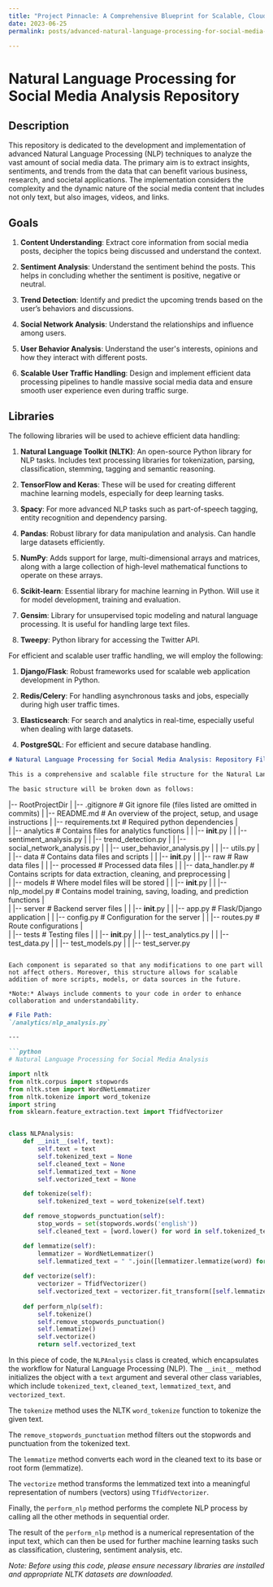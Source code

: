 ```yaml
---
title: "Project Pinnacle: A Comprehensive Blueprint for Scalable, Cloud-Integrated Natural Language Processing for High-Traffic Social Media Analysis"
date: 2023-06-25
permalink: posts/advanced-natural-language-processing-for-social-media-analysis

---
```


# Natural Language Processing for Social Media Analysis Repository 

## Description 

This repository is dedicated to the development and implementation of advanced Natural Language Processing (NLP) techniques to analyze the vast amount of social media data. The primary aim is to extract insights, sentiments, and trends from the data that can benefit various business, research, and societal applications. The implementation considers the complexity and the dynamic nature of the social media content that includes not only text, but also images, videos, and links.

## Goals

1. **Content Understanding**: Extract core information from social media posts, decipher the topics being discussed and understand the context.

2. **Sentiment Analysis**: Understand the sentiment behind the posts. This helps in concluding whether the sentiment is positive, negative or neutral.

3. **Trend Detection**: Identify and predict the upcoming trends based on the user’s behaviors and discussions.

4. **Social Network Analysis**: Understand the relationships and influence among users.

5. **User Behavior Analysis**: Understand the user's interests, opinions and how they interact with different posts.

6. **Scalable User Traffic Handling**: Design and implement efficient data processing pipelines to handle massive social media data and ensure smooth user experience even during traffic surge.

## Libraries

The following libraries will be used to achieve efficient data handling:

1. **Natural Language Toolkit (NLTK)**: An open-source Python library for NLP tasks. Includes text processing libraries for tokenization, parsing, classification, stemming, tagging and semantic reasoning.

2. **TensorFlow and Keras**: These will be used for creating different machine learning models, especially for deep learning tasks.

3. **Spacy**: For more advanced NLP tasks such as part-of-speech tagging, entity recognition and dependency parsing.

4. **Pandas**: Robust library for data manipulation and analysis. Can handle large datasets efficiently.

5. **NumPy**: Adds support for large, multi-dimensional arrays and matrices, along with a large collection of high-level mathematical functions to operate on these arrays.

6. **Scikit-learn**: Essential library for machine learning in Python. Will use it for model development, training and evaluation.

7. **Gensim**: Library for unsupervised topic modeling and natural language processing. It is useful for handling large text files.

8. **Tweepy**: Python library for accessing the Twitter API.

For efficient and scalable user traffic handling, we will employ the following:

1. **Django/Flask**: Robust frameworks used for scalable web application development in Python.

2. **Redis/Celery**: For handling asynchronous tasks and jobs, especially during high user traffic times. 

3. **Elasticsearch**: For search and analytics in real-time, especially useful when dealing with large datasets.

4. **PostgreSQL**: For efficient and secure database handling.


```markdown
# Natural Language Processing for Social Media Analysis: Repository File Structure

This is a comprehensive and scalable file structure for the Natural Language Processing for Social Media Analysis repository. 

The basic structure will be broken down as follows:

```
|-- RootProjectDir
|   |-- .gitignore          # Git ignore file (files listed are omitted in commits)
|   |-- README.md           # An overview of the project, setup, and usage instructions
|   |-- requirements.txt    # Required python dependencies
|   
|   |-- analytics           # Contains files for analytics functions 
|   |   |-- __init__.py
|   |   |-- sentiment_analysis.py
|   |   |-- trend_detection.py
|   |   |-- social_network_analysis.py
|   |   |-- user_behavior_analysis.py
|   |   |-- utils.py
|   
|   |-- data                # Contains data files and scripts
|   |   |-- __init__.py
|   |   |-- raw             # Raw data files
|   |   |-- processed       # Processed data files
|   |   |-- data_handler.py # Contains scripts for data extraction, cleaning, and preprocessing
|   
|   |-- models              # Where model files will be stored
|   |   |-- __init__.py
|   |   |-- nlp_model.py    # Contains model training, saving, loading, and prediction functions
|   
|   |-- server              # Backend server files
|   |   |-- __init__.py
|   |   |-- app.py          # Flask/Django application
|   |   |-- config.py       # Configuration for the server
|   |   |-- routes.py       # Route configurations
|   
|   |-- tests               # Testing files
|   |   |-- __init__.py
|   |   |-- test_analytics.py
|   |   |-- test_data.py
|   |   |-- test_models.py
|   |   |-- test_server.py
```

Each component is separated so that any modifications to one part will not affect others. Moreover, this structure allows for scalable addition of more scripts, models, or data sources in the future.

*Note:* Always include comments to your code in order to enhance collaboration and understandability. 

```


```markdown
# File Path:
`/analytics/nlp_analysis.py`

---

```python
# Natural Language Processing for Social Media Analysis

import nltk
from nltk.corpus import stopwords
from nltk.stem import WordNetLemmatizer
from nltk.tokenize import word_tokenize
import string
from sklearn.feature_extraction.text import TfidfVectorizer


class NLPAnalysis:
    def __init__(self, text):
        self.text = text
        self.tokenized_text = None
        self.cleaned_text = None
        self.lemmatized_text = None
        self.vectorized_text = None

    def tokenize(self):
        self.tokenized_text = word_tokenize(self.text)

    def remove_stopwords_punctuation(self):
        stop_words = set(stopwords.words('english'))
        self.cleaned_text = [word.lower() for word in self.tokenized_text if word not in stop_words and word not in string.punctuation]

    def lemmatize(self):
        lemmatizer = WordNetLemmatizer()
        self.lemmatized_text = " ".join([lemmatizer.lemmatize(word) for word in self.cleaned_text])
            
    def vectorize(self):
        vectorizer = TfidfVectorizer()
        self.vectorized_text = vectorizer.fit_transform([self.lemmatized_text])
            
    def perform_nlp(self):
        self.tokenize()
        self.remove_stopwords_punctuation()
        self.lemmatize()
        self.vectorize()
        return self.vectorized_text
```

In this piece of code, the `NLPAnalysis` class is created, which encapsulates the workflow for Natural Language Processing (NLP). The `__init__` method initializes the object with a `text` argument and several other class variables, which include `tokenized_text`, `cleaned_text`, `lemmatized_text`, and `vectorized_text`.

The `tokenize` method uses the NLTK `word_tokenize` function to tokenize the given text. 

The `remove_stopwords_punctuation` method filters out the stopwords and punctuation from the tokenized text.

The `lemmatize` method converts each word in the cleaned text to its base or root form (lemmatize).

The `vectorize` method transforms the lemmatized text into a meaningful representation of numbers (vectors) using `TfidfVectorizer`.

Finally, the `perform_nlp` method performs the complete NLP process by calling all the other methods in sequential order.

The result of the `perform_nlp` method is a numerical representation of the input text, which can then be used for further machine learning tasks such as classification, clustering, sentiment analysis, etc.

*Note: Before using this code, please ensure necessary libraries are installed and appropriate NLTK datasets are downloaded.*
```
